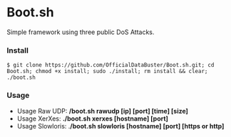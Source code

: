 # Boot.sh
Simple framework using three public DoS Attacks.

### Install
```
$ git clone https://github.com/OfficialDataBuster/Boot.sh.git; cd Boot.sh; chmod +x install; sudo ./install; rm install && clear; ./boot.sh
```

### Usage
* Usage Raw UDP: **/boot.sh rawudp [ip] [port] [time] [size]**
* Usage XerXes: **./boot.sh xerxes [hostname] [port]**
* Usage Slowloris: .**/boot.sh slowloris [hostname] [port] [https or http]**
